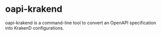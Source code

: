 # oapi-krakend
oapi-krakend is a command-line tool to convert an OpenAPI specification into KrakenD configurations.
